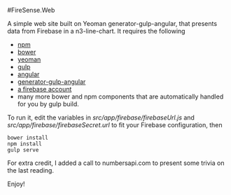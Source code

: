 #FireSense.Web

A simple web site built on Yeoman generator-gulp-angular, that presents data from Firebase in a n3-line-chart. It requires the following 
* [npm](http://npmjs.com/)
* [bower](http://bower.io/)
* [yeoman](http://yeoman.io/)
* [gulp](http://gulpjs.com/)
* [angular](http://angularjs.org/)
* [generator-gulp-angular](https://github.com/Swiip/generator-gulp-angular)
* [a firebase account](http://www.firebase.com)
* many more bower and npm components that are automatically handled for you by gulp build.

To run it, edit the variables in _src/app/firebase/firebaseUrl.js_ and _src/app/firebase/firebaseSecret.url_ to fit your Firebase configuration, then
```
bower install
npm install
gulp serve
```

For extra credit, I added a call to numbersapi.com to present some trivia on the last reading.

Enjoy!
